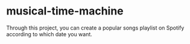 # musical-time-machine
Through this project, you can create a popular songs playlist on Spotify according to which date you want. 
